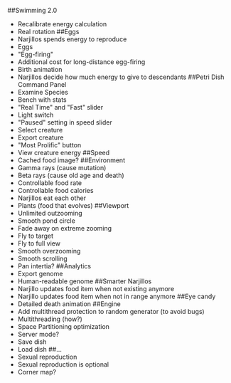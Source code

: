 ##Swimming 2.0
  * Recalibrate energy calculation
  * Real rotation
##Eggs
  * Narjillos spends energy to reproduce
  * Eggs
  * "Egg-firing"
  * Additional cost for long-distance egg-firing
  * Birth animation
  * Narjillos decide how much energy to give to descendants
##Petri Dish Command Panel
  * Examine Species
  * Bench with stats
  * "Real Time" and "Fast" slider
  * Light switch
  * "Paused" setting in speed slider
  * Select creature
  * Export creature
  * "Most Prolific" button
  * View creature energy
##Speed
  * Cached food image?
##Environment
  * Gamma rays (cause mutation)
  * Beta rays (cause old age and death)
  * Controllable food rate
  * Controllable food calories
  * Narjillos eat each other
  * Plants (food that evolves)
##Viewport
  * Unlimited outzooming
  * Smooth pond circle
  * Fade away on extreme zooming
  * Fly to target
  * Fly to full view
  * Smooth overzooming
  * Smooth scrolling
  * Pan intertia?
##Analytics
  * Export genome
  * Human-readable genome
##Smarter Narjillos
  * Narjillo updates food item when not existing anymore
  * Narjillo updates food item when not in range anymore
##Eye candy
  * Detailed death animation
##Engine
  * Add multithread protection to random generator (to avoid bugs)
  * Multithreading (how?)
  * Space Partitioning optimization
  * Server mode?
  * Save dish
  * Load dish
##...
  * Sexual reproduction
  * Sexual reproduction is optional
  * Corner map?
